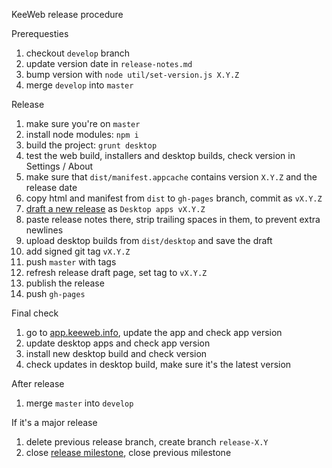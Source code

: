 KeeWeb release procedure

Prerequesties

1. checkout `develop` branch
2. update version date in `release-notes.md`
3. bump version with `node util/set-version.js X.Y.Z`
4. merge `develop` into `master`

Release

1. make sure you're on `master`
2. install node modules: `npm i`
3. build the project: `grunt desktop`
4. test the web build, installers and desktop builds, check version in Settings / About
5. make sure that `dist/manifest.appcache` contains version `X.Y.Z` and the release date
6. copy html and manifest from `dist` to `gh-pages` branch, commit as `vX.Y.Z`
7. [draft a new release](https://github.com/keeweb/keeweb/releases/new) as `Desktop apps vX.Y.Z`
8. paste release notes there, strip trailing spaces in them, to prevent extra newlines
9. upload desktop builds from `dist/desktop` and save the draft
10. add signed git tag `vX.Y.Z`
11. push `master` with tags
12. refresh release draft page, set tag to `vX.Y.Z`
13. publish the release
14. push `gh-pages`

Final check

1. go to [app.keeweb.info](https://app.keeweb.info), update the app and check app version
2. update desktop apps and check app version
3. install new desktop build and check version
4. check updates in desktop build, make sure it's the latest version

After release

1. merge `master` into `develop`

If it's a major release

1. delete previous release branch, create branch `release-X.Y`
2. close [release milestone](https://github.com/keeweb/keeweb/milestones), close previous milestone